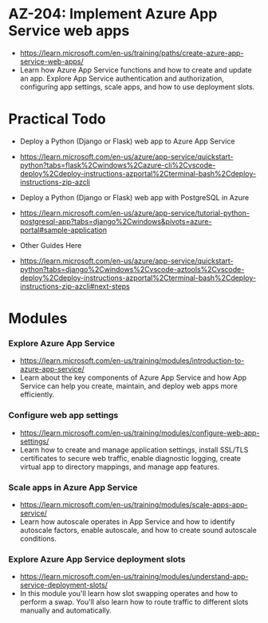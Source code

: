 # AZ-204: Implement Azure App Service web apps

- https://learn.microsoft.com/en-us/training/paths/create-azure-app-service-web-apps/
- Learn how Azure App Service functions and how to create and update an app. Explore App Service authentication and authorization, configuring app settings, scale apps, and how to use deployment slots.


# Practical Todo
- Deploy a Python (Django or Flask) web app to Azure App Service
- https://learn.microsoft.com/en-us/azure/app-service/quickstart-python?tabs=flask%2Cwindows%2Cazure-cli%2Cvscode-deploy%2Cdeploy-instructions-azportal%2Cterminal-bash%2Cdeploy-instructions-zip-azcli

- Deploy a Python (Django or Flask) web app with PostgreSQL in Azure
- https://learn.microsoft.com/en-us/azure/app-service/tutorial-python-postgresql-app?tabs=django%2Cwindows&pivots=azure-portal#sample-application

- Other Guides Here
- https://learn.microsoft.com/en-us/azure/app-service/quickstart-python?tabs=django%2Cwindows%2Cvscode-aztools%2Cvscode-deploy%2Cdeploy-instructions-azportal%2Cterminal-bash%2Cdeploy-instructions-zip-azcli#next-steps



# Modules

### Explore Azure App Service 
- https://learn.microsoft.com/en-us/training/modules/introduction-to-azure-app-service/
- Learn about the key components of Azure App Service and how App Service can help you create, maintain, and deploy web apps more efficiently.


### Configure web app settings
- https://learn.microsoft.com/en-us/training/modules/configure-web-app-settings/
- Learn how to create and manage application settings, install SSL/TLS certificates to secure web traffic, enable diagnostic logging, create virtual app to directory mappings, and manage app features.


### Scale apps in Azure App Service
- https://learn.microsoft.com/en-us/training/modules/scale-apps-app-service/
- Learn how autoscale operates in App Service and how to identify autoscale factors, enable autoscale, and how to create sound autoscale conditions.


### Explore Azure App Service deployment slots
- https://learn.microsoft.com/en-us/training/modules/understand-app-service-deployment-slots/
- In this module you'll learn how slot swapping operates and how to perform a swap. You'll also learn how to route traffic to different slots manually and automatically.

